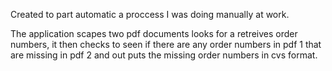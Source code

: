 Created to part automatic a proccess I was doing manually at work.

The application scapes two pdf documents looks for a retreives order numbers, it then checks to seen if there are any order numbers in pdf 1 that are missing in pdf 2 and out puts the missing order numbers in cvs format.